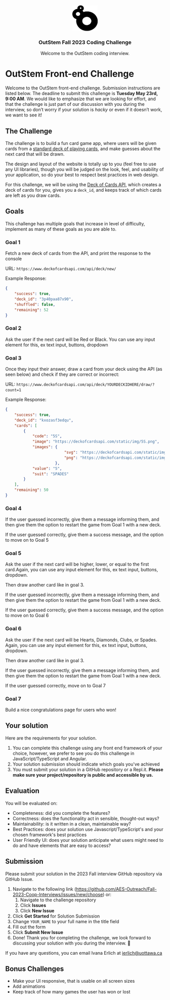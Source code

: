<!-- PROJECT LOGO -->
<br />
<p align="center">
  <a href="https://github.com/AES-Outreach/Fall-2023-Coop-Interviews">
    <img src="outstem_logo_icon.svg" alt="Logo" width="80" height="80">
  </a>

  <h3 align="center">OutStem Fall 2023 Coding Challenge</h3>

  <p align="center">
    Welcome to the OutStem coding interview.
  </p>
</p>

# OutStem Front-end Challenge

Welcome to the OutStem front-end challenge. Submission instructions are listed below. The deadline to submit this challenge is **Tuesday May 23rd, 9:00 AM**. We would like to emphasize that we are looking for effort, and that the challenge is just part of our discussion with you during the interview, so don’t worry if your solution is *hacky* or even if it doesn’t work, we want to see it!

## The Challenge

The challenge is to build a fun card game app, where users will be given cards from a [standard deck of playing cards](https://en.wikipedia.org/wiki/Standard_52-card_deck), and make guesses about the next card that will be drawn. 

The design and layout of the website is totally up to you (feel free to use any UI libraries), though you will be judged on the look, feel, and usability of your application, so do your best to respect best practices in web design.

For this challenge, we will be using the [Deck of Cards API](https://www.deckofcardsapi.com/), which creates a deck of cards for you, gives you a `deck_id`, and keeps track of which cards are left as you draw cards.

## Goals
This challenge has multiple goals that increase in level of difficulty, implement as many of these goals as you are able to.

### Goal 1
Fetch a new deck of cards from the API, and print the response to the console

URL: `https://www.deckofcardsapi.com/api/deck/new/`

Example Response:
```json
{
    "success": true,
    "deck_id": "3p40paa87x90",
    "shuffled": false,
    "remaining": 52
}
```


### Goal 2

Ask the user if the next card will be Red or Black. You can use any input element for this, ex text input, buttons, dropdown


### Goal 3

Once they input their answer, draw a card from your deck using the API (as seen below) and check if they are correct or incorrect:

URL: `https://www.deckofcardsapi.com/api/deck/YOURDECKIDHERE/draw/?count=1`

Example Response:
```json
{
    "success": true, 
    "deck_id": "kxozasf3edqu", 
    "cards": [
        {
            "code": "5S", 
            "image": "https://deckofcardsapi.com/static/img/5S.png", 
            "images": {
                          "svg": "https://deckofcardsapi.com/static/img/5S.svg", 
                          "png": "https://deckofcardsapi.com/static/img/5S.png"
                      }, 
            "value": "5", 
            "suit": "SPADES"
        }
    ], 
    "remaining": 50
}

```

### Goal 4

If the user guessed incorrectly, give them a message informing them, and then give them the option to restart the game from Goal 1 with a new deck.

If the user guessed correctly, give them a success message, and the option to move on to Goal 5

### Goal 5

Ask the user if the next card will be higher, lower, or equal to the first card.Again, you can use any input element for this, ex text input, buttons, dropdown.

Then draw another card like in goal 3.

If the user guessed incorrectly, give them a message informing them, and then give them the option to restart the game from Goal 1 with a new deck.

If the user guessed correctly, give them a success message, and the option to move on to Goal 6

### Goal 6

Ask the user if the next card will be Hearts, Diamonds, Clubs, or Spades. 
Again, you can use any input element for this, ex text input, buttons, dropdown.

Then draw another card like in goal 3.

If the user guessed incorrectly, give them a message informing them, and then give them the option to restart the game from Goal 1 with a new deck.

If the user guessed correctly, move on to Goal 7

### Goal 7

Build a nice congratulations page for users who won!

## Your solution

Here are the requirements for your solution.

1. You can complete this challenge using any front end framework of your choice, however, we prefer to see you do this challenge in JavaScript/TypeScript and Angular.
2. Your solution submission should indicate which goals you've achieved
4. You must submit your solution in a GitHub repository or a Repl.it. **Please make sure your project/repository is public and accessible by us.**

## Evaluation 

You will be evaluated on:
- Completeness: did you complete the features?
- Correctness: does the functionality act in sensible, thought-out ways?
- Maintainability: is it written in a clean, maintainable way?
- Best Practices: does your solution use Javascript/TypeScript's and your chosen framework's best practices
- User Friendly UI: does your solution anticipate what users might need to do and have elements that are easy to access?

## Submission

Please submit your solution in the 2023 Fall interview GitHub repository via GitHub Issue.

1. Navigate to the following link (https://github.com/AES-Outreach/Fall-2023-Coop-Interviews/issues/new/choose) or:
   1. Navigate to the challenge repository
   2. Click **Issues**
   3. Click **New Issue**
2. Click **Get Started** for Solution Submission
3. Change `YOUR_NAME` to your full name in the title field
4. Fill out the form
5. Click **Submit New Issue**
6. Done! Thank you for completing the challenge, we look forward to discussing your solution with you during the interview. 🎉

If you have any questions, you can email Ivana Erlich at ierlich@uottawa.ca


## Bonus Challenges

- Make your UI responsive, that is usable on all screen sizes
- Add animations
- Keep track of how many games the user has won or lost

